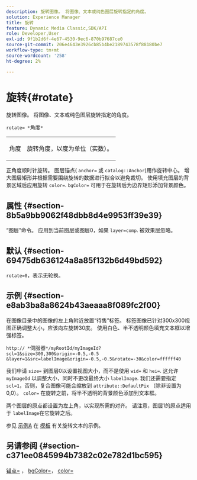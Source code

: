 ```yaml
---
description: 旋转图像。 将图像、文本或纯色图层旋转指定的角度。
solution: Experience Manager
title: 旋转
feature: Dynamic Media Classic,SDK/API
role: Developer,User
exl-id: 9f1b2d6f-4e67-4530-9ec6-870b97687ce0
source-git-commit: 206e4643e3926cb85b4be2189743578f88180be7
workflow-type: tm+mt
source-wordcount: '258'
ht-degree: 2%

---
```


# 旋转{#rotate}

旋转图像。 将图像、文本或纯色图层旋转指定的角度。

`rotate= *`角度`*`

<table id="simpletable_5531ED4C2099411DB404657E12B05314"> 
 <tr class="strow"> 
  <td class="stentry"> <p><span class="varname"> 角度</span> </p> </td> 
  <td class="stentry"> <p>旋转角度，以度为单位（实数）。 </p></td> 
 </tr> 
</table>

正角度顺时针旋转。 图层锚点( `anchor=` 或 `catalog::Anchor`)用作旋转中心。 增大图层矩形并根据需要围绕旋转的数据进行拟合以避免裁切。 使用填充图层的背景区域后应用旋转 `color=`. `bgColor=` 可用于在旋转后为边界矩形添加背景颜色。

## 属性 {#section-8b5a9bb9062f48dbb8d4e9953ff39e39}

“图层”命令。 应用到当前图层或图层0，如果 `layer=comp`. 被效果层忽略。

## 默认 {#section-69475db636124a8a85f132b6d49bd592}

`rotate=0`，表示无轮换。

## 示例 {#section-e8ab3ba8a8624b43aeaaa8f089fc2f00}

在图像目录中的图像的左上角附近放置“待售”标签。 标签图像已针对300x300视图正确调整大小，应该向左旋转30度。 使用白色、半不透明颜色填充文本框以增强标签。

`http:// *`伺服器`*/myRootId/myImageId?scl=1&size=300,300&origin=-0.5,-0.5 &layer=1&src=labelImage&origin=-0.5,-0.5&rotate=-30&color=ffffff40`

我们申请 `size=` 到图层0以设置视图大小，而不是使用 `wid=` 和 `hei=`. 这允许 `myImageId` 以调整大小，同时不更改最终大小 `labelImage`. 我们还需要指定 `scl=1`，否则，复合图像可能会缩放到 `attribute::DefaultPix` （除非设置为0,0）。 `color=` 在旋转之前，将半不透明的背景颜色添加到文本框。

两个图层的原点都设置为左上角，以实现所需的对齐。 请注意，图层1的原点适用于 `labelImage`在它旋转之后。

参见 [示例A](../../../../../is-api/http-ref/image-serving-api-ref/c-http-protocol-reference/c-templates/r-example-a.md#reference-c78ea82e8a1646738e764fa6685dfbac) 在 [模板](../../../../../is-api/http-ref/image-serving-api-ref/c-http-protocol-reference/c-templates/c-templates.md#concept-3cd2d2adae0e41b2979b9640244d4d3e) 有关旋转文本的示例。

## 另请参阅 {#section-c371ee0845994b7382c02e782d1bc595}

[锚点=](../../../../../is-api/http-ref/image-serving-api-ref/c-http-protocol-reference/c-command-reference/r-anchor.md#reference-6661e548ab284b82828d8d94c8ddeb7c) ， [bgColor=](../../../../../is-api/http-ref/image-serving-api-ref/c-http-protocol-reference/c-command-reference/r-bgcolor.md#reference-441371ba4ef54fe781887c5ae448f6ab)， [color=](/help/aem-is-ir-api/is-api/http-ref/image-serving-api-ref/c-http-protocol-reference/c-data-types/r-is-http-color.md)
